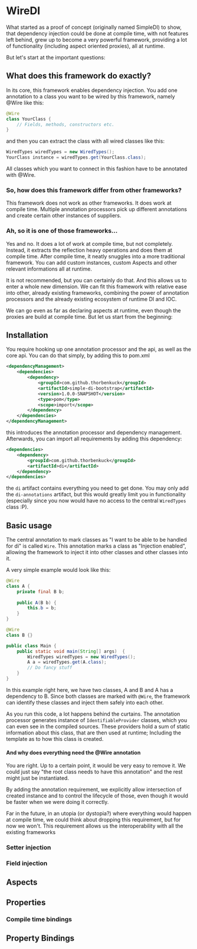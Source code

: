 # WireDI

What started as a proof of concept (originally named SimpleDI) to show, that dependency injection could be done at compile time, with not features left behind, grew up to become a very powerful framework, providing a lot of functionality (including aspect oriented proxies), all at runtime.

But let's start at the important questions:

## What does this framework do exactly?

In its core, this framework enables dependency injection. You add one annotation to a class you want to be wired by this framework, namely @Wire like this:

```java
@Wire
class YourClass {
    // Fields, methods, constructors etc.
}
```

and then you can extract the class with all wired classes like this:

```java
WiredTypes wiredTypes = new WiredTypes();
YourClass instance = wiredTypes.get(YourClass.class);
```

All classes which you want to connect in this fashion have to be annotated with @Wire.

### So, how does this framework differ from other frameworks?

This framework does not work as other frameworks. It does work at compile time. Multiple annotation processors pick up different annotations and create certain other instances of suppliers.

### Ah, so it is one of those frameworks...

Yes and no. It does a lot of work at compile time, but not completely. Instead, it extracts the reflection heavy operations and does them at compile time. After compile time, it neatly snuggles into a more traditional framework. You can add custom instances, custom Aspects and other relevant informations all at runtime.

It is not recommended, but you can certainly do that. And this allows us to enter a whole new dimension. We can fit this framework with relative ease into other, already existing frameworks, combining the power of annotation processors and the already existing ecosystem of runtime DI and IOC.

We can go even as far as declaring aspects at runtime, even though the proxies are build at compile time. But let us start from the beginning:

## Installation

You require hooking up one annotation processor and the api, as well as the core api. You can do that simply, by adding this to pom.xml

```xml
<dependencyManagement>
    <dependencies>
        <dependency>
            <groupId>com.github.thorbenkuck</groupId>
            <artifactId>simple-di-bootstrap</artifactId>
            <version>1.0.0-SNAPSHOT</version>
            <type>pom</type>
            <scope>import</scope>
        </dependency>
    </dependencies>
</dependencyManagement>
```

this introduces the annotation processor and dependency management. Afterwards, you can import all requirements by adding this dependency:

```xml
<dependencies>
    <dependency>
        <groupId>com.github.thorbenkuck</groupId>
        <artifactId>di</artifactId>
    </dependency>
</dependencies>
```

the `di` artifact contains everything you need to get done. You may only add the `di-annotations` artifact, but this would greatly limit you in functionality (especially since you now would have no access to the central `WiredTypes` class :P).

## Basic usage

The central annotation to mark classes as "I want to be able to be handled for di" is called `Wire`. This annotation marks a class as "Injection enabled", allowing the framework to inject it into other classes and other classes into it.

A very simple example would look like this:

```java
@Wire
class A {
    private final B b;
    
    public A(B b) {
        this.b = b;
    }
}

@Wire
class B {}

public class Main {
    public static void main(String[] args)  {
        WiredTypes wiredTypes = new WiredTypes();
        A a = wiredTypes.get(A.class);
        // Do fancy stuff
    }
}
```

In this example right here, we have two classes, A and B and A has a dependency to B. Since both classes are marked with `@Wire`, the framework can identify these classes and inject them safely into each other.

As you run this code, a lot happens behind the curtains. The annotation processor generates instance of `IdentifiableProvider` classes, which you can even see in the compiled sources. These providers hold a sum of static information about this class, that are then used at runtime; Including the template as to how this class is created.

#### And why does everything need the @Wire annotation

You are right. Up to a certain point, it would be very easy to remove it. We could just say "the root class needs to have this annotation" and the rest might just be instantiated.

By adding the annotation requirement, we explicitly allow intersection of created instance and to control the lifecycle of those, even though it would be faster when we were doing it correctly.

Far in the future, in an utopia (or dystopia?) where everything would happen at compile time, we could think about dropping this requirement, but for now we won't. This requirement allows us the interoperability with all the existing frameworks

### Setter injection

### Field injection

## Aspects

## Properties

### Compile time bindings

## Property Bindings